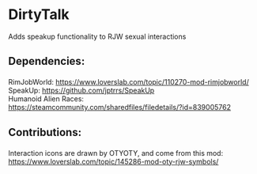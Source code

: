 # DirtyTalk
Adds speakup functionality to RJW sexual interactions

## **<p>Dependencies:<br>**
RimJobWorld: https://www.loverslab.com/topic/110270-mod-rimjobworld/<br>
SpeakUp: https://github.com/jptrrs/SpeakUp<br>
Humanoid Alien Races: https://steamcommunity.com/sharedfiles/filedetails/?id=839005762</p>

## **<p>Contributions:<br>**
Interaction icons are drawn by OTYOTY, and come from this mod:
https://www.loverslab.com/topic/145286-mod-oty-rjw-symbols/</p>
  
